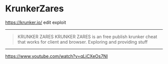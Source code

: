 # KrunkerZares
https://krunker.io/ edit exploit
>
__________________________________
>KRUNKER ZARES
KRUNKER ZARES is an free publish krunker cheat that works for client and browser. Exploring and providing stuff
__________________________________


https://www.youtube.com/watch?v=qLjCXeOs7NI
